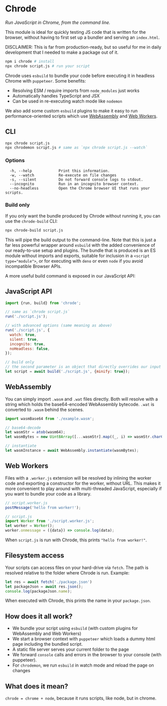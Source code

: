 # Chrode

_Run JavaScript in Chrome, from the command line._

This module is ideal for quickly testing JS code that is written for the browser, without having to first set up a bundler and serving an `index.html`.

DISCLAIMER: This is far from production-ready, but so useful for me in daily development that I needed to make a package out of it.

```sh
npm i chrode # install
npx chrode script.js # run your script
```

Chrode uses `esbuild` to bundle your code before executing it in headless Chrome with `puppeteer`. Some benefits:

* Resolving ESM / require imports from `node_modules` just works
* Automatically handles TypeScript and JSX
* Can be used in re-executing watch mode like `nodemon`

We also add some custom `esbuild` plugins to make it easy to run performance-oriented scripts which use [WebAssembly](#webassembly) and [Web Workers](#web-workers).

## CLI

```sh
npx chrode script.js
npx chrodemon script.js # same as `npx chrode script.js --watch`
```

### Options

```
  -h, --help            Print this information.
  -w, --watch           Re-execute on file changes
  -s, --silent          Do not forward console logs to stdout.
  --incognito           Run in an incognito browser context.
  --no-headless         Open the Chrome browser UI that runs your scripts.
```

### Build only

If you only want the bundle produced by Chrode without running it, you can use the `chrode-build` CLI:

```sh
npx chrode-build script.js
```

This will pipe the build output to the command-line. Note that this is just a far less powerful wrapper around `esbuild` with the added convenience of our ready-to-use setup and plugins. The bundle that is produced is an ES module without imports and exports, suitable for inclusion in a `<script type="module">`, or for executing with `deno` or even `node` if you avoid incompatible Browser APIs.

A more useful build command is exposed in our JavaScript API:

## JavaScript API

```js
import {run, build} from 'chrode';

// same as `chrode script.js`
run('./script.js');

// with advanced options (same meaning as above)
run('./script.js', {
  watch: true,
  silent: true,
  incognito: true,
  noHeadless: false,
});

// build only
// the second parameter is an object that directly overrides our input to esbuild.build(...)
let script = await build('./script.js', {minify: true});
```

## WebAssembly

You can simply import `.wasm` and `.wat` files directly. Both will resolve with a string which holds the base64-encoded WebAssembly bytecode. `.wat` is converted to `.wasm` behind the scenes.

```js
import wasmBase64 from './example.wasm';

// base64-decode
let wasmStr = atob(wasm64);
let wasmBytes = new Uint8Array([...wasmStr].map((_, i) => wasmStr.charCodeAt(i)));

// instantiate
let wasmInstance = await WebAssembly.instantiate(wasmBytes);
```

## Web Workers

Files with a `.worker.js` extension will be resolved by inlining the worker code and exporting a constructor for the worker, without URL. This makes it more convenient to play around with multi-threaded JavaScript, especially if you want to bundle your code as a library.

```js
// script.worker.js
postMessage('hello from worker!');
```

```js
// script.js
import Worker from './script.worker.js';
let worker = Worker();
worker.onmessage = ({data}) => console.log(data);
```

When `script.js` is run with Chrode, this prints `"hello from worker!"`.


## Filesystem access

Your scripts can access files on your hard-drive via `fetch`. The path is resolved relative to the folder where Chrode is run. Example:

```js
let res = await fetch('./package.json')
let packageJson = await res.json();
console.log(packageJson.name);
```

When executed with Chrode, this prints the name in your `package.json`.

## How does it all work?

- We bundle your script using `esbuild` (with custom plugins for WebAssembly and Web Workers)
- We start a browser context with `puppeteer` which loads a dummy html page including the bundled script.
- A static file server serves your current folder to the page
- We forward `console` calls and errors in the browser to your console (with puppeteer).
- For `chrodemon`, we run `esbuild` in watch mode and reload the page on changes

## What does it mean?

`chrode = chrome + node`, because it runs scripts, like node, but in chrome.
